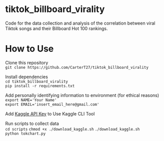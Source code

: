 # tiktok_billboard_virality
Code for the data collection and analysis of the correlation between viral Tiktok songs and their Billboard Hot 100 rankings.

# How to Use

Clone this repository  
`git clone https://github.com/CarterT27/tiktok_billboard_virality`

Install dependencies  
`cd tiktok_billboard_virality`  
`pip install -r requirements.txt`

Add personally identifying information to environment (for ethical reasons)  
`export NAME='Your Name'`  
`export EMAIL='insert_email_here@gmail.com'`

Add [Kaggle API Key](https://www.kaggle.com/docs/api#getting-started-installation-&-authentication) to Use Kaggle CLI Tool

Run scripts to collect data  
`cd scripts`
`chmod +x ./download_kaggle.sh`
`./download_kaggle.sh`  
`python tokchart.py`
